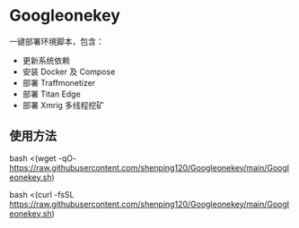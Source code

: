# Googleonekey

一键部署环境脚本，包含：

- 更新系统依赖
- 安装 Docker 及 Compose
- 部署 Traffmonetizer
- 部署 Titan Edge
- 部署 Xmrig 多线程挖矿

## 使用方法

bash <(wget -qO- https://raw.githubusercontent.com/shenping120/Googleonekey/main/Googleonekey.sh)


bash <(curl -fsSL https://raw.githubusercontent.com/shenping120/Googleonekey/main/Googleonekey.sh)
